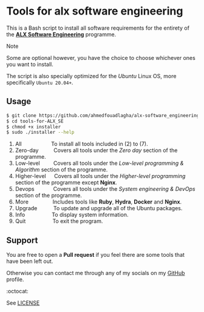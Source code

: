 # Tools for alx software engineering

This is a Bash script to install all software requirements for the entirety
of the **[ALX Software Engineering](https://intranet.alxswe.com)** programme.

> [!NOTE]
> Some are optional however, you have the choice to choose whichever ones you want to install.

The script is also specially optimized for the *Ubuntu* Linux OS, more
specifically `Ubuntu 20.04+`.

## Usage

```bash
$ git clone https://github.com/ahmedfouadlagha/alx-software_engineering-tools.git
$ cd tools-for-ALX_SE
$ chmod +x installer
$ sudo ./installer --help
```
1) All &emsp;&emsp;&emsp;&emsp;&emsp; To install all tools included in (2) to (7).  
2) Zero-day &emsp;&emsp;&nbsp; Covers all tools under the *Zero day* section of the programme.  
3) Low-level &emsp;&emsp; Covers all tools under the *Low-level programming & Algorithm* section of the programme.  
4) Higher-level &emsp; Covers all tools under the *Higher-level programming* section of the programme except __Nginx__.  
5) Devops &emsp;&emsp;&ensp;&ensp; Covers all tools under the *System engineering & DevOps* section of the programme.  
6) More &emsp;&emsp;&emsp;&emsp; Includes tools like **Ruby**, **Hydra**, **Docker** and **Nginx**.  
7) Upgrade &emsp;&emsp;&ensp; To update and upgrade all of the Ubuntu packages.  
8) Info &emsp;&emsp;&emsp;&emsp;&ensp; To display system information.  
9) Quit &emsp;&emsp;&emsp;&emsp;&ensp; To exit the program.  

## Support

You are free to open a __Pull request__ if you feel there are some tools
that have been left out.

Otherwise you can contact me through any of my socials on my
[GitHub](https://github.com/ahmedfouadlagha) profile.

:octocat:

See [LICENSE](https://github.com/ahmedfouadlagha/alx-software_engineering-tools/blob/main/LICENSE)
